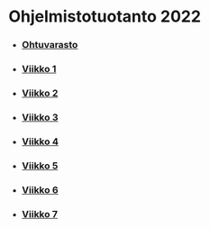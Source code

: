 # Ohjelmistotuotanto 2022

* ### [Ohtuvarasto](https://github.com/Mimi-ctrl/ohtuvarasto)
* ### [Viikko 1](https://github.com/Mimi-ctrl/palautusrepositorio/tree/main/teht%C3%A4v%C3%A4t/viikko1)
* ### [Viikko 2](https://github.com/Mimi-ctrl/palautusrepositorio/tree/main/teht%C3%A4v%C3%A4t/viikko2)
* ### [Viikko 3](https://github.com/Mimi-ctrl/palautusrepositorio/tree/main/teht%C3%A4v%C3%A4t/viikko3)
* ### [Viikko 4](https://github.com/Mimi-ctrl/palautusrepositorio/tree/main/teht%C3%A4v%C3%A4t/viikko4)
* ### [Viikko 5](https://github.com/Mimi-ctrl/palautusrepositorio/tree/main/teht%C3%A4v%C3%A4t/viikko5)
* ### [Viikko 6](https://github.com/Mimi-ctrl/palautusrepositorio/tree/main/teht%C3%A4v%C3%A4t/viikko6)
* ### [Viikko 7](https://github.com/Mimi-ctrl/palautusrepositorio/tree/main/teht%C3%A4v%C3%A4t/viikko7)